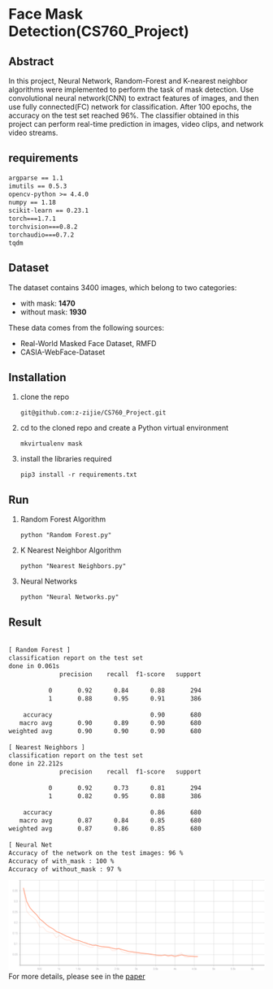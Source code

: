 # Face Mask Detection(CS760_Project)

## Abstract
In this project, Neural Network, Random-Forest and K-nearest neighbor algorithms were implemented to perform the task of mask detection. Use convolutional neural network(CNN) to extract features of images, and then use fully connected(FC) network for classification. After 100 epochs, the accuracy on the test set reached 96%. The classifier obtained in this project can perform real-time prediction in images, video clips, and network video streams.

## requirements
```
argparse == 1.1
imutils == 0.5.3
opencv-python >= 4.4.0
numpy == 1.18
scikit-learn == 0.23.1
torch===1.7.1
torchvision===0.8.2
torchaudio===0.7.2
tqdm
```

## Dataset
The dataset contains 3400 images, which belong to two categories:
- with mask: __1470__
- without mask: __1930__

These data comes from the following sources:
- Real-World Masked Face Dataset, RMFD
- CASIA-WebFace-Dataset

## Installation
1. clone the repo
   ```
   git@github.com:z-zijie/CS760_Project.git
   ```
2. cd to the cloned repo and create a Python virtual environment
   ```
   mkvirtualenv mask
   ```
3. install the libraries required
   ```
   pip3 install -r requirements.txt
   ```

## Run
1. Random Forest Algorithm
   ```
   python "Random Forest.py"
   ```
2. K Nearest Neighbor Algorithm
   ```
   python "Nearest Neighbors.py"
   ```
3. Neural Networks
   ```
   python "Neural Networks.py"
   ```

## Result
```

[ Random Forest ]
classification report on the test set
done in 0.061s
              precision    recall  f1-score   support

           0       0.92      0.84      0.88       294
           1       0.88      0.95      0.91       386

    accuracy                           0.90       680
   macro avg       0.90      0.89      0.90       680
weighted avg       0.90      0.90      0.90       680

[ Nearest Neighbors ]
classification report on the test set
done in 22.212s
              precision    recall  f1-score   support

           0       0.92      0.73      0.81       294
           1       0.82      0.95      0.88       386

    accuracy                           0.86       680
   macro avg       0.87      0.84      0.85       680
weighted avg       0.87      0.86      0.85       680

[ Neural Net
Accuracy of the network on the test images: 96 %
Accuracy of with_mask : 100 %
Accuracy of without_mask : 97 %
```
![](/Paper/trainingloss.svg)
For more details, please see in the [paper](/Face%20Mask%20Detection.pdf)